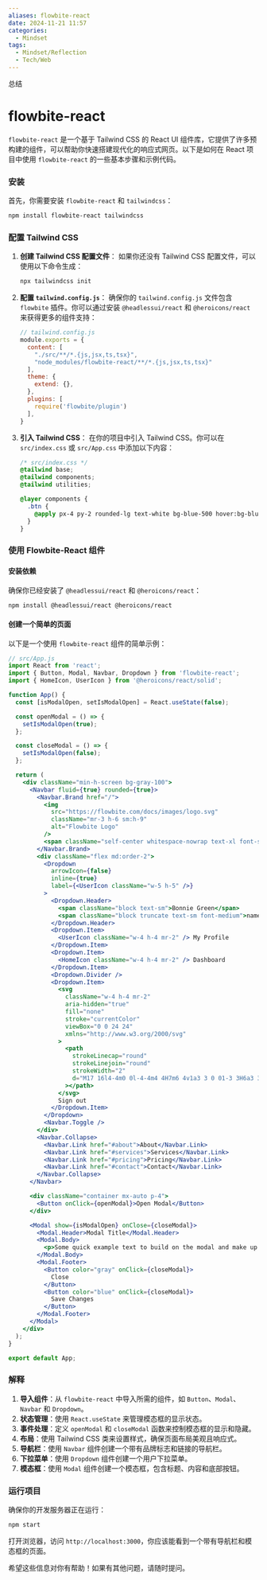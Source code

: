 ```yaml
---
aliases: flowbite-react
date: 2024-11-21 11:57
categories:
  - Mindset
tags:
  - Mindset/Reflection
  - Tech/Web
---
```


总结

<!--more-->
# flowbite-react
`flowbite-react` 是一个基于 Tailwind CSS 的 React UI 组件库，它提供了许多预构建的组件，可以帮助你快速搭建现代化的响应式网页。以下是如何在 React 项目中使用 `flowbite-react` 的一些基本步骤和示例代码。

### 安装

首先，你需要安装 `flowbite-react` 和 `tailwindcss`：

```bash
npm install flowbite-react tailwindcss
```

### 配置 Tailwind CSS

1. **创建 Tailwind CSS 配置文件**：
   如果你还没有 Tailwind CSS 配置文件，可以使用以下命令生成：

   ```bash
   npx tailwindcss init
   ```

2. **配置 `tailwind.config.js`**：
   确保你的 `tailwind.config.js` 文件包含 `flowbite` 插件。你可以通过安装 `@headlessui/react` 和 `@heroicons/react` 来获得更多的组件支持：

   ```javascript
   // tailwind.config.js
   module.exports = {
     content: [
       "./src/**/*.{js,jsx,ts,tsx}",
       "node_modules/flowbite-react/**/*.{js,jsx,ts,tsx}"
     ],
     theme: {
       extend: {},
     },
     plugins: [
       require('flowbite/plugin')
     ],
   }
   ```

3. **引入 Tailwind CSS**：
   在你的项目中引入 Tailwind CSS。你可以在 `src/index.css` 或 `src/App.css` 中添加以下内容：

   ```css
   /* src/index.css */
   @tailwind base;
   @tailwind components;
   @tailwind utilities;

   @layer components {
     .btn {
       @apply px-4 py-2 rounded-lg text-white bg-blue-500 hover:bg-blue-600;
     }
   }
   ```

### 使用 Flowbite-React 组件

#### 安装依赖

确保你已经安装了 `@headlessui/react` 和 `@heroicons/react`：

```bash
npm install @headlessui/react @heroicons/react
```

#### 创建一个简单的页面

以下是一个使用 `flowbite-react` 组件的简单示例：

```jsx
// src/App.js
import React from 'react';
import { Button, Modal, Navbar, Dropdown } from 'flowbite-react';
import { HomeIcon, UserIcon } from '@heroicons/react/solid';

function App() {
  const [isModalOpen, setIsModalOpen] = React.useState(false);

  const openModal = () => {
    setIsModalOpen(true);
  };

  const closeModal = () => {
    setIsModalOpen(false);
  };

  return (
    <div className="min-h-screen bg-gray-100">
      <Navbar fluid={true} rounded={true}>
        <Navbar.Brand href="/">
          <img
            src="https://flowbite.com/docs/images/logo.svg"
            className="mr-3 h-6 sm:h-9"
            alt="Flowbite Logo"
          />
          <span className="self-center whitespace-nowrap text-xl font-semibold dark:text-white">Flowbite</span>
        </Navbar.Brand>
        <div className="flex md:order-2">
          <Dropdown
            arrowIcon={false}
            inline={true}
            label={<UserIcon className="w-5 h-5" />}
          >
            <Dropdown.Header>
              <span className="block text-sm">Bonnie Green</span>
              <span className="block truncate text-sm font-medium">name@flowbite.com</span>
            </Dropdown.Header>
            <Dropdown.Item>
              <UserIcon className="w-4 h-4 mr-2" /> My Profile
            </Dropdown.Item>
            <Dropdown.Item>
              <HomeIcon className="w-4 h-4 mr-2" /> Dashboard
            </Dropdown.Item>
            <Dropdown.Divider />
            <Dropdown.Item>
              <svg
                className="w-4 h-4 mr-2"
                aria-hidden="true"
                fill="none"
                stroke="currentColor"
                viewBox="0 0 24 24"
                xmlns="http://www.w3.org/2000/svg"
              >
                <path
                  strokeLinecap="round"
                  strokeLinejoin="round"
                  strokeWidth="2"
                  d="M17 16l4-4m0 0l-4-4m4 4H7m6 4v1a3 3 0 01-3 3H6a3 3 0 01-3-3V7a3 3 0 013-3h4a3 3 0 013 3v1"
                ></path>
              </svg>
              Sign out
            </Dropdown.Item>
          </Dropdown>
          <Navbar.Toggle />
        </div>
        <Navbar.Collapse>
          <Navbar.Link href="#about">About</Navbar.Link>
          <Navbar.Link href="#services">Services</Navbar.Link>
          <Navbar.Link href="#pricing">Pricing</Navbar.Link>
          <Navbar.Link href="#contact">Contact</Navbar.Link>
        </Navbar.Collapse>
      </Navbar>

      <div className="container mx-auto p-4">
        <Button onClick={openModal}>Open Modal</Button>
      </div>

      <Modal show={isModalOpen} onClose={closeModal}>
        <Modal.Header>Modal Title</Modal.Header>
        <Modal.Body>
          <p>Some quick example text to build on the modal and make up the bulk of the modal's content.</p>
        </Modal.Body>
        <Modal.Footer>
          <Button color="gray" onClick={closeModal}>
            Close
          </Button>
          <Button color="blue" onClick={closeModal}>
            Save Changes
          </Button>
        </Modal.Footer>
      </Modal>
    </div>
  );
}

export default App;
```

### 解释

1. **导入组件**：从 `flowbite-react` 中导入所需的组件，如 `Button`、`Modal`、`Navbar` 和 `Dropdown`。
2. **状态管理**：使用 `React.useState` 来管理模态框的显示状态。
3. **事件处理**：定义 `openModal` 和 `closeModal` 函数来控制模态框的显示和隐藏。
4. **布局**：使用 Tailwind CSS 类来设置样式，确保页面布局美观且响应式。
5. **导航栏**：使用 `Navbar` 组件创建一个带有品牌标志和链接的导航栏。
6. **下拉菜单**：使用 `Dropdown` 组件创建一个用户下拉菜单。
7. **模态框**：使用 `Modal` 组件创建一个模态框，包含标题、内容和底部按钮。

### 运行项目

确保你的开发服务器正在运行：

```bash
npm start
```

打开浏览器，访问 `http://localhost:3000`，你应该能看到一个带有导航栏和模态框的页面。

希望这些信息对你有帮助！如果有其他问题，请随时提问。